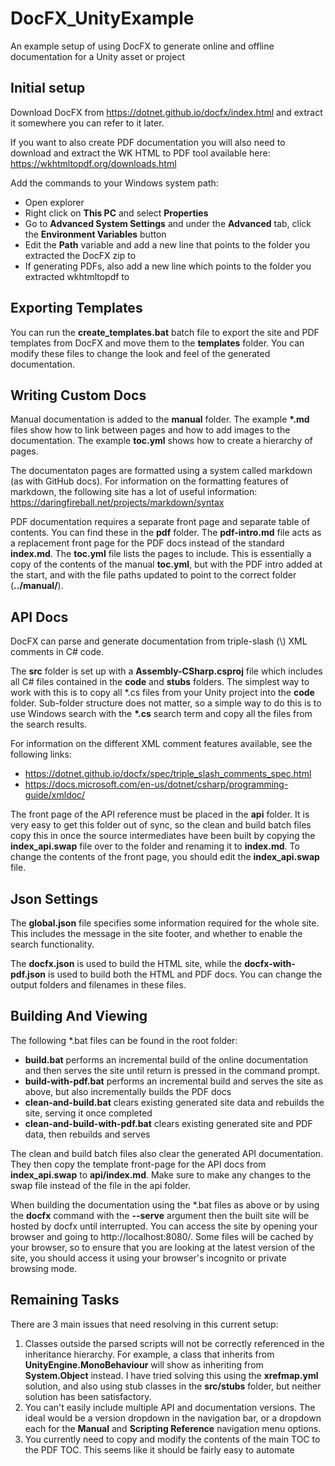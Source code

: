 # DocFX_UnityExample
An example setup of using DocFX to generate online and offline documentation for a Unity asset or project

## Initial setup
Download DocFX from https://dotnet.github.io/docfx/index.html and extract it somewhere you can refer to it later.

If you want to also create PDF documentation you will also need to download and extract the WK HTML to PDF tool available here: https://wkhtmltopdf.org/downloads.html

Add the commands to your Windows system path:
- Open explorer
- Right click on **This PC** and select **Properties**
- Go to **Advanced System Settings** and under the **Advanced** tab, click the **Environment Variables** button
- Edit the **Path** variable and add a new line that points to the folder you extracted the DocFX zip to
- If generating PDFs, also add a new line which points to the folder you extracted wkhtmltopdf to

## Exporting Templates
You can run the **create_templates.bat** batch file to export the site and PDF templates from DocFX and move them to the **templates** folder. You can modify these files to change the look and feel of the generated documentation.

## Writing Custom Docs
Manual documentation is added to the **manual** folder. The example **\*.md** files show how to link between pages and how to add images to the documentation. The example **toc.yml** shows how to create a hierarchy of pages.

The documentaton pages are formatted using a system called markdown (as with GitHub docs). For information on the formatting features of markdown, the following site has a lot of useful information: https://daringfireball.net/projects/markdown/syntax

PDF documentation requires a separate front page and separate table of contents. You can find these in the **pdf** folder. The **pdf-intro.md** file acts as a replacement front page for the PDF docs instead of the standard **index.md**. The **toc.yml** file lists the pages to include. This is essentially a copy of the contents of the manual **toc.yml**, but with the PDF intro added at the start, and with the file paths updated to point to the correct folder (**../manual/**).

## API Docs
DocFX can parse and generate documentation from triple-slash (\\\) XML comments in C# code.

The **src** folder is set up with a **Assembly-CSharp.csproj** file which includes all C# files contained in the **code** and **stubs** folders. The simplest way to work with this is to copy all \*.cs files from your Unity project into the **code** folder. Sub-folder structure does not matter, so a simple way to do this is to use Windows search with the  **\*.cs** search term and copy all the files from the search results.

For information on the different XML comment features available, see the following links:
- https://dotnet.github.io/docfx/spec/triple_slash_comments_spec.html
- https://docs.microsoft.com/en-us/dotnet/csharp/programming-guide/xmldoc/

The front page of the API reference must be placed in the **api** folder. It is very easy to get this folder out of sync, so the clean and build batch files copy this in once the source intermediates have been built by copying the **index_api.swap** file over to the folder and renaming it to **index.md**. To change the contents of the front page, you should edit the **index_api.swap** file.

## Json Settings
The **global.json** file specifies some information required for the whole site. This includes the message in the site footer, and whether to enable the search functionality.

The **docfx.json** is used to build the HTML site, while the **docfx-with-pdf.json** is used to build both the HTML and PDF docs. You can change the output folders and filenames in these files.

## Building And Viewing
The following \*.bat files can be found in the root folder:
- **build.bat** performs an incremental build of the online documentation and then serves the site until return is pressed in the command prompt.
- **build-with-pdf.bat** performs an incremental build and serves the site as above, but also incrementally builds the PDF docs
- **clean-and-build.bat** clears existing generated site data and rebuilds the site, serving it once completed
- **clean-and-build-with-pdf.bat** clears existing generated site and PDF data, then rebuilds and serves

The clean and build batch files also clear the generated API documentation. They then copy the template front-page for the API docs from **index_api.swap** to **api/index.md**. Make sure to make any changes to the swap file instead of the file in the api folder.

When building the documentation using the \*.bat files as above or by using the **docfx** command with the **--serve** argument then the built site will be hosted by docfx until interrupted. You can access the site by opening your browser and going to http://localhost:8080/. Some files will be cached by your browser, so to ensure that you are looking at the latest version of the site, you should access it using your browser's incognito or private browsing mode.

## Remaining Tasks
There are 3 main issues that need resolving in this current setup:
1. Classes outside the parsed scripts will not be correctly referenced in the inheritance hierarchy. For example, a class that inherits from **UnityEngine.MonoBehaviour** will show as inheriting from **System.Object** instead. I have tried solving this using the **xrefmap.yml** solution, and also using stub classes in the **src/stubs** folder, but neither solution has been satisfactory.
2. You can't easily include multiple API and documentation versions. The ideal would be a version dropdown in the navigation bar, or a dropdown each for the **Manual** and **Scripting Reference** navigation menu options.
3. You currently need to copy and modify the contents of the main TOC to the PDF TOC. This seems like it should be fairly easy to automate


